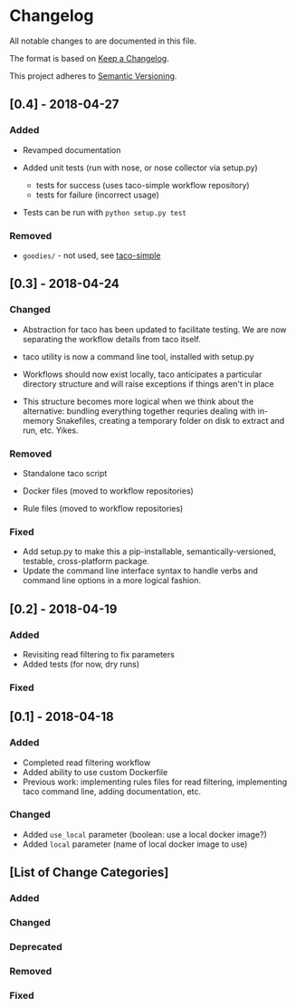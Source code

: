 # Changelog

All notable changes to <package name> are documented in this file.

The format is based on [Keep a Changelog](http://keepachangelog.com/en/1.0.0).

This project adheres to [Semantic Versioning](https://semver.org/spec/v2.0.0.html).

## [0.4] - 2018-04-27

### Added

- Revamped documentation

- Added unit tests (run with nose, or nose collector via setup.py)
    - tests for success (uses taco-simple workflow repository)
    - tests for failure (incorrect usage)

- Tests can be run with `python setup.py test`

### Removed

- `goodies/` - not used, see [taco-simple](https://github.com/dahak-metagenomics/taco-simple)

## [0.3] - 2018-04-24

### Changed

- Abstraction for taco has been updated to facilitate testing.
    We are now separating the workflow details from taco itself.

- taco utility is now a command line tool, installed with setup.py 

- Workflows should now exist locally, taco anticipates a particular
    directory structure and will raise exceptions if things aren't
    in place

- This structure becomes more logical when we think about the
    alternative: bundling everything together requries dealing with
    in-memory Snakefiles, creating a temporary folder on disk to 
    extract and run, etc. Yikes.

### Removed

- Standalone taco script

- Docker files (moved to workflow repositories)

- Rule files (moved to workflow repositories)

### Fixed

- Add setup.py to make this a pip-installable, 
    semantically-versioned, testable, cross-platform
    package.
- Update the command line interface syntax to handle 
    verbs and command line options in a more logical fashion.

## [0.2] - 2018-04-19

### Added

- Revisiting read filtering to fix parameters
- Added tests (for now, dry runs)

### Fixed

## [0.1] - 2018-04-18

### Added 

- Completed read filtering workflow
- Added ability to use custom Dockerfile
- Previous work: implementing rules files for read filtering,
    implementing taco command line, adding documentation, etc.

### Changed

- Added `use_local` parameter (boolean: use a local docker image?)
- Added `local` parameter (name of local docker image to use)

## [List of Change Categories]

### Added 

### Changed

### Deprecated

### Removed

### Fixed

